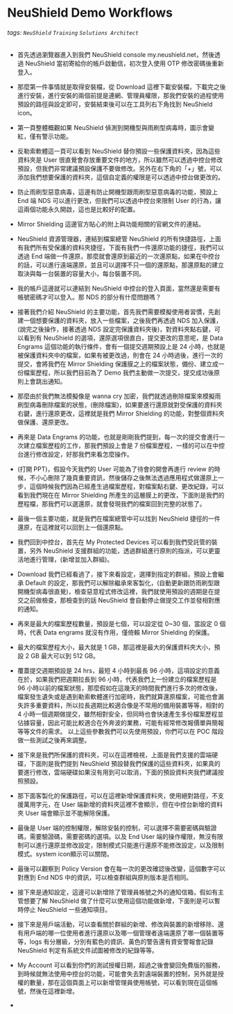 # NeuShield Demo Workflows
###### tags: `NeuShield` `Training` `Solutions Architect`

- 首先透過瀏覽器進入到我們 NeuShield console my.neushield.net，然後透過 NeuShield 當初寄給你的帳戶啟動信，初次登入使用 OTP 修改密碼後重新登入。

- 那麼第一件事情就是取得安裝檔，從 Download 這裡下載安裝檔，下載完之後進行安裝，進行安裝的兩個前提是連網、管理員權限，那我們安裝的過程使用預設的路徑與設定即可，安裝結束後可以在工具列右下角找到 NeuShield icon。

- 第一頁整體概觀如果 NeuShield 偵測到開機型與雨刷型病毒時，圖示會變紅，僅有警示功能。

- 反勒索軟體這一頁可以看到 NeuShield 替你預設一些保護資料夾，因為這些資料夾是 User 很直覺會存放重要文件的地方，所以雖然可以透過中控台修改預設，但我們非常建議預設保護不要做修改。另外在右下角的「+」號，可以添加我們想要保護的資料夾，這個自定義的權限是可以透過中控台做更改的。

- 防止雨刷型惡意病毒，這邊有防止開機型跟雨刷型惡意病毒的功能，預設上 End 端 NDS 可以進行更改，但我們可以透過中控台來限制 User 的行為，讓這兩個功能永久開啟，這也是比較好的配置。

- Mirror Shielding 這邊官方貼心的附上與功能相關的官網文件的連結。

- NeuShield 資源管理器，連結到檔案總管 NeuShield 的所有快捷路徑，上面有我們所有受保護的資料夾捷徑，下面有我們一件還原功能的捷徑，我們可以透過 End 端做一件還原，那麼就會還原到最近的一次還原點，如果在中控台的話，可以進行遠端還原，並且可以選擇不只一個的還原點，那還原點的建立取決與每一台裝置的容量大小，每台裝置不同。

- 我的帳戶這邊就可以連結到 NeuShield 中控台的登入頁面，當然還是需要有帳號密碼才可以登入。那 NDS 的部分有什麼問題嗎？

- 接著我們介紹 NeuShield 的主要功能，首先我們需要模擬使用者習慣，先創建一個想要保護的資料夾，放入一些檔案，之後我們再透過 NDS 加入保護，(說完之後操作，接著透過 NDS 設定完保護資料夾後)，對資料夾點右鍵，可以看到有 NeuShield 的選項，還原選項很直白，提交更改的意思呢，是 Data Engrams 這個功能的執行條件，會有一個提交週期預設上是 24 小時，也就是被保護資料夾中的檔案，如果有被更改過，則會在 24 小時過後，進行一次的提交，會將我們在 Mirror Shielding 保護膜之上的檔案狀態，備份、建立成一份檔案歷程，所以我們目前為了 Demo 我們主動做一次提交，提交成功後原則上會跳出通知。

- 那麼由於我們無法模擬像是 wanna cry 加密，我們就透過刪除檔案來模擬雨刷型病毒刪除檔案的狀態，(刪除檔案)，如果要進行還原就對受保護的資料夾右鍵，進行還原更改，這裡就是我們 Mirror Shielding 的功能，對整個資料夾做保護、還原更改。

- 再來是 Data Engrams 的功能，也就是剛剛我們提到，每一次的提交會進行一次建立檔案歷程的工作，那我們預設上會是 7 份檔案歷程，一樣的可以在中控台進行修改設定，好那我們來看怎麼操作。

- (打開 PPT)，假設今天我們的 User 可能為了待會的開會再進行 review 的時候，不小心刪除了幾頁重要資訊，然後儲存之後無法透過應用程式做還原上一步，這個時候我們因為已經產生過檔案歷程，對檔案點右鍵、更改紀錄，可以看到我們現在在 Mirror Shielding 所產生的這層膜上的更改，下面則是我們的歷程檔，那我們可以選還原，就會發現我們的檔案回到完整的狀態了。

- 最後一個主要功能，就是我們在檔案總管中可以找到 NeuShield 捷徑的一件還原，在這裡就可以回到上一個還原點。

- 我們回到中控台，首先在 My Protected Devices 可以看到我們受託管的裝置，另外 NeuShield 支援群組的功能，透過群組進行原則的指派，可以更靈活地進行管理，(新增並加入群組)。

- Download 我們已經看過了，接下來看設定，選擇到指定的群組，預設上會繼承 Default 的設定，那我們可以解除繼承來客製化，(自動更新跟防雨刷型跟開機型病毒很直覺)，檢查惡意程式修改這裡，我們就使用預設的週期是在提交之前做檢查，那檢查到的話 NeuShield 會自動停止做提交工作並發相對應的通知。

- 再來是最大的檔案歷程數量，預設是七個，可以設定從 0~30 個，當設定 0 個時，代表 Data engrams 就沒有作用，僅倚賴 Mirror Shielding 的保護。

- 最大的檔案歷程大小，最大就是 1 GB，那這裡是最大的保護資料夾大小，預設 2 GB 最大可以到 512 GB。

- 覆蓋提交週期預設是 24 hrs，最短 4 小時到最長 96 小時，這項設定的意義在於，如果我們把週期拉長到 96 小時，代表我們上一份建立的檔案歷程是 96 小時以前的檔案狀態，那麼假如在這幾天的時間我們進行多次的修改後，檔案發生遺失或是遇到勒索軟體進行加密時，我們就算還原檔案，可能也會漏失許多重要資料，所以拉長週期比較適合像是不常用的備用裝置等等，相對的 4 小時一個週期做提交，雖然相對安全，但同時也會快速產生多份檔案歷程並佔據容量，因此可能比較適合在外奔波的業務，可能有經常修改報價單與簡報等等文件的需求。
    以上這些參數我們可以先使用預設，你們可以在 POC 階段做一些測試之後再來調整。
    
- 接下來是我們所保護的資料夾，可以在這裡檢視，上面是我們支援的雲端硬碟，下面則是我們提到 NeuShield 預設替我們保護的這些資料夾，如果真的要進行修改，雲端硬碟如果沒有用到可以取消，下面的預設資料夾我們建議按照預設。

- 那下面客製化的保護路徑，可以在這裡新增保護資料夾，使用絕對路徑，不支援萬用字元，在 User 端新增的資料夾這裡不會顯示，但在中控台新增的資料夾 User 端會顯示並不能解除保護。

- 最後是 User 端的控制權限，解除安裝的控制，可以選擇不需要密碼與驗證碼，需要驗證碼，需要密碼的選項。以及 End User 端的操作權限，無沒有限制可以進行還原並修改設定，限制模式只能進行還原不能修改設定，以及限制模式。system icon顯示可以關閉。

- 最後可以觀察到 Policy Version 會在每一次的更改確認後改變，這個數字可以對應到 End NDS 中的資訊，可以檢查群組與原則版本是否相同。

- 接下來是通知設定，這邊可以新增除了管理員帳號之外的通知信箱，假如有主管想要了解 NeuShield 做了什麼可以使用這個功能做新增，下面則是可以暫時停止 NeuShield 一些通知項目。

- 接下來是用戶端活動，可以查看關於群組的新增、修改與裝置的新增移除、還有用戶端的哪一位使用者進行還原以及哪一個管理者遠端還原了哪一個裝置等等，logs 有分層級，分別有藍色的資訊、黃色的警告還有資安警報會記錄 NeuShield 判定有系統文件試圖被修改的紀錄等等。

- My Account 可以看到你們的測試授權日期，超過之後會變回免費版的服務，到時候就無法使用中控台的功能，可能會失去對遠端裝置的控制，另外就是授權的數量，那在這個頁面上可以新增管理員使用帳號，可以看到現在這個帳號，然後在這裡新增。

- 